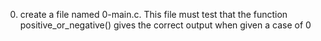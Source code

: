 0.  create a file named 0-main.c. This file must test that the function positive_or_negative() gives the correct output when given a case of 0

